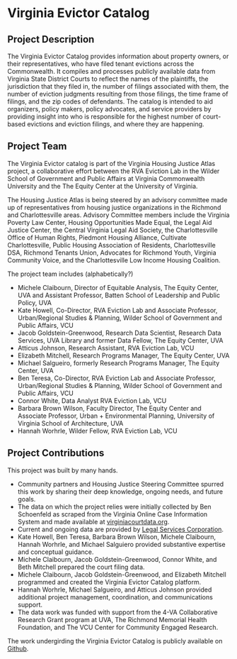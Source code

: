 # Virginia Evictor Catalog

## Project Description

The Virginia Evictor Catalog provides information about property owners, or their representatives, who have filed tenant evictions across the Commonwealth. It compiles and processes publicly available data from Virginia State District Courts to reflect the names of the plaintiffs, the jurisdiction that they filed in, the number of filings associated with them, the number of eviction judgments resulting from those filings, the time frame of filings, and the zip codes of defendants. The catalog is intended to aid organizers, policy makers, policy advocates, and service providers by providing insight into who is responsible for the highest number of court-based evictions and eviction filings, and where they are happening. 

## Project Team

The Virginia Evictor catalog is part of the Virginia Housing Justice Atlas project, a collaborative effort between the RVA Eviction Lab in the Wilder School of Government and Public Affairs at Virginia Commonwealth University and the The Equity Center at the University of Virginia. 

The Housing Justice Atlas is being steered by an advisory committee made up of representatives from housing justice organizations in the Richmond and Charlottesville areas. Advisory Committee members include the Virginia Poverty Law Center, Housing Opportunities Made Equal, the Legal Aid Justice Center, the Central Virginia Legal Aid Society, the Charlottesville Office of Human Rights, Piedmont Housing Alliance, Cultivate Charlottesville, Public Housing Association of Residents, Charlottesville DSA, Richmond Tenants Union, Advocates for Richmond Youth, Virginia Community Voice, and the Charlottesville Low Income Housing Coalition. 

The project team includes (alphabetically?)

* Michele Claibourn, Director of Equitable Analysis, The Equity Center, UVA and Assistant Professor, Batten School of Leadership and Public Policy, UVA
* Kate Howell, Co-Director, RVA Eviction Lab and Associate Professor, Urban/Regional Studies & Planning, Wilder School of Government and Public Affairs, VCU
* Jacob Goldstein-Greenwood, Research Data Scientist, Research Data Services, UVA Library and former Data Fellow, The Equity Center, UVA
* Atticus Johnson, Research Assistant, RVA Eviction Lab, VCU
* Elizabeth Mitchell, Research Programs Manager, The Equity Center, UVA
* Michael Salgueiro, formerly Research Programs Manager, The Equity Center, UVA
* Ben Teresa, Co-Director, RVA Eviction Lab and Associate Professor, Urban/Regional Studies & Planning, Wilder School of Government and Public Affairs, VCU
* Connor White, Data Analyst RVA Eviction Lab, VCU
* Barbara Brown Wilson, Faculty Director, The Equity Center and Associate Professor, Urban + Environmental Planning, University of Virginia School of Architecture, UVA
* Hannah Worhrle, Wilder Fellow, RVA Eviction Lab, VCU


## Project Contributions

This project was built by many hands.

* Community partners and Housing Justice Steering Committee spurred this work by sharing their deep knowledge, ongoing needs, and future goals.
* The data on which the project relies were initially collected by Ben Schoenfeld as scraped from the Virginia Online Case Information System and made available at [virginiacourtdata.org](https://virginiacourtdata.org/).
* Current and ongoing data are provided by [Legal Services Corporation](https://www.lsc.gov/).
* Kate Howell, Ben Teresa, Barbara Brown Wilson, Michele Claibourn, Hannah Worhrle, and Michael Salguiero provided substantive expertise and conceptual guidance. 
* Michele Claibourn, Jacob Goldstein-Greenwood, Connor White, and Beth Mitchell prepared the court filing data.
* Michele Claibourn, Jacob Goldstein-Greenwood, and Elizabeth Mitchell programmed and created the Virginia Evictor Catalog platform.
* Hannah Worhrle, Michael Salgueiro, and Atticus Johnson provided additional project management, coordination, and communications support.
* The data work was funded with support from the 4-VA Collaborative Research Grant program at UVA, The Richmond Memorial Health Foundation, and The VCU Center for Community Engaged Research.

The work undergirding the Virginia Evictor Catalog is publicly available on [Github](https://github.com/virginiaequitycenter/va-evictions).
